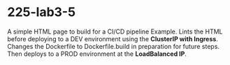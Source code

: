 # 225-lab3-5
A simple HTML page to build for a CI/CD pipeline Example.  Lints the HTML before deploying to a DEV environment using the __ClusterIP with Ingress__. Changes the Dockerfile to Dockerfile.build in preparation for future steps. Then deploys to a PROD environment at the __LoadBalanced IP__.
